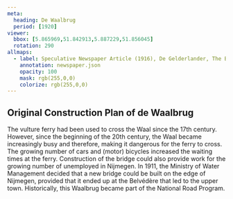 ```yaml
---
meta:
  heading: De Waalbrug
  period: [1920]
viewer:
  bbox: [5.865969,51.842913,5.887229,51.856045]
  rotation: 290
allmaps:
  - label: Speculative Newspaper Article (1916), De Gelderlander, The Berlage. Based on Original Newspaper Article, 1936. De Gelderlander, Regional Archive Nijmegen
    annotation: newspaper.json
    opacity: 100
    mask: rgb(255,0,0)
    colorize: rgb(255,0,0)
---
```


## Original Construction Plan of de Waalbrug

The vulture ferry had been used to cross the Waal since the 17th century. However, since the beginning of the 20th century, the Waal became increasingly busy and therefore, making it dangerous for the ferry to cross. The growing number of cars and (motor) bicycles increased the waiting times at the ferry. Construction of the bridge could also provide work for the growing number of unemployed in Nijmegen. In 1911, the Ministry of Water Management decided that a new bridge could be built on the edge of Nijmegen, provided that it ended up at the Belvédère that led to the upper town. Historically, this Waalbrug became part of the National Road Program.
